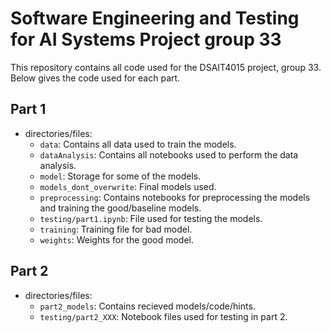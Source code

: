 # Software Engineering and Testing for AI Systems Project group 33
This repository contains all code used for the DSAIT4015 project, group 33. Below gives the code used for each part.

## Part 1
- directories/files:
    - `data`: Contains all data used to train the models.
    - `dataAnalysis`: Contains all notebooks used to perform the data analysis.
    - `model`: Storage for some of the models.
    - `models_dont_overwrite`: Final models used.
    - `preprocessing`: Contains notebooks for preprocessing the models and training the good/baseline models.
    - `testing/part1.ipynb`: File used for testing the models. 
    - `training`: Training file for bad model.
    - `weights`: Weights for the good model.

## Part 2
- directories/files:
    - `part2_models`: Contains recieved models/code/hints.
    - `testing/part2_XXX`: Notebook files used for testing in part 2.
